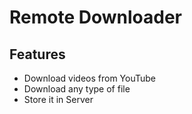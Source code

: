 # Remote Downloader

## Features

- Download videos from YouTube
- Download any type of file
- Store it in Server

